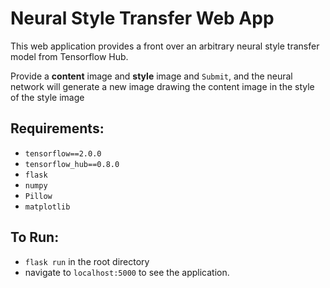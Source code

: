 # Neural Style Transfer Web App
This web application provides a front over an arbitrary neural style transfer model from Tensorflow Hub.

Provide a **content** image and **style** image and `Submit`, and the neural network will generate a new image drawing the content image in the style of the style image

## Requirements:
- `tensorflow==2.0.0`
- `tensorflow_hub==0.8.0`
- `flask`
- `numpy`
- `Pillow`
- `matplotlib`

## To Run:
- `flask run` in the root directory
- navigate to `localhost:5000` to see the application.

